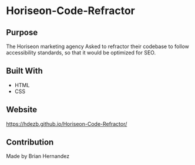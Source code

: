 # Horiseon-Code-Refractor

## Purpose
The Horiseon marketing agency
Asked to refractor their codebase to follow
accessibility standards, so that it would be optimized for SEO.

## Built With
* HTML
* CSS

## Website
https://hdezb.github.io/Horiseon-Code-Refractor/

## Contribution
Made by Brian Hernandez
